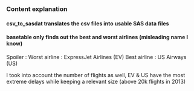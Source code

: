 ### Content explanation

#### csv_to_sasdat translates the csv files into usable SAS data files


#### basetable only finds out the best and worst airlines (misleading name I know)
Spoiler : 
Worst airline : ExpressJet Airlines (EV) 
Best airline : US Airways (US)

I took into account the number of flights as well, 
EV & US have the most extreme delays while keeping a relevant size (above 20k flights in 2013)
